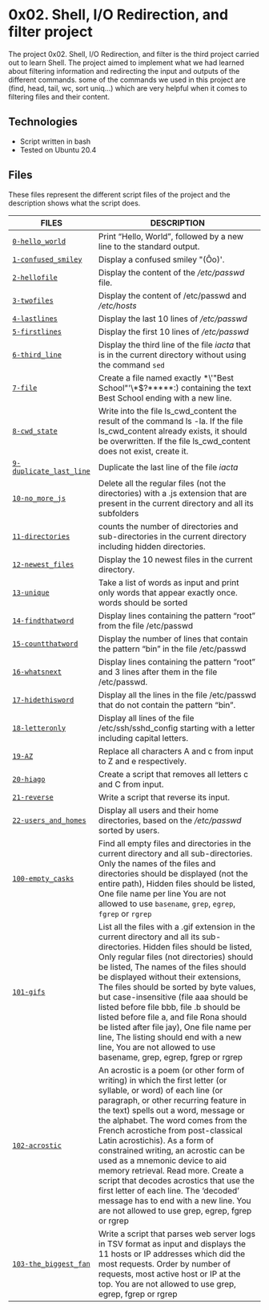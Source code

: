 # 0x02. Shell, I/O Redirection, and filter project

The project 0x02. Shell, I/O Redirection, and filter is the third project carried out to learn Shell. The project aimed to implement what we had learned about filtering information and redirecting the input and outputs of the different commands. some of the commands we used in this project are (find, head, tail, wc, sort uniq...) which are very helpful when it comes to filtering files and their content.

## Technologies

- Script written in bash
- Tested on Ubuntu 20.4

## Files
These files represent the different script files of the project and the description shows what the script does.

| FILES | DESCRIPTION |
| ----------- | ----------- |
|[`0-hello_world`](https://github.com/RHEZUS/alx-system_engineering-devops/blob/master/0x02-shell_redirections/0-hello_world) | Print “Hello, World”, followed by a new line to the standard output. |
|[`1-confused_smiley`](https://github.com/RHEZUS/alx-system_engineering-devops/blob/master/0x02-shell_redirections/1-confused_smiley) | Display a confused smiley "(Ôo)'. |
|[`2-hellofile`](https://github.com/RHEZUS/alx-system_engineering-devops/blob/master/0x02-shell_redirections/2-hellofile) | Display the content of the */etc/passwd* file. |
|[`3-twofiles`](https://github.com/RHEZUS/alx-system_engineering-devops/blob/master/0x02-shell_redirections/3-twofiles) | Display the content of /etc/passwd and */etc/hosts* |
|[`4-lastlines`](https://github.com/RHEZUS/alx-system_engineering-devops/blob/master/0x02-shell_redirections/4-lastlines) | Display the last 10 lines of */etc/passwd* |
|[`5-firstlines`](https://github.com/RHEZUS/alx-system_engineering-devops/blob/master/0x02-shell_redirections/5-firstlines) | Display the first 10 lines of */etc/passwd*  |
|[`6-third_line`](https://github.com/RHEZUS/alx-system_engineering-devops/blob/master/0x02-shell_redirections/6-third_line) | Display the third line of the file *iacta* that is in the current directory without using the command `sed` |
|[`7-file`](https://github.com/RHEZUS/alx-system_engineering-devops/blob/master/0x02-shell_redirections/7-file) | Create a file named exactly \*\\'"Best School"\'\\*$\?\*\*\*\*\*:) containing the text Best School ending with a new line. |
|[`8-cwd_state`](https://github.com/RHEZUS/alx-system_engineering-devops/blob/master/0x02-shell_redirections/8-cwd_state) | Write into the file ls_cwd_content the result of the command ls -la. If the file ls_cwd_content already exists, it should be overwritten. If the file ls_cwd_content does not exist, create it. |
|[`9-duplicate_last_line`](https://github.com/RHEZUS/alx-system_engineering-devops/blob/master/0x02-shell_redirections/9-duplicate_last_line) | Duplicate the last line of the file *iacta* |
|[`10-no_more_js`](https://github.com/RHEZUS/alx-system_engineering-devops/blob/master/0x02-shell_redirections/10-no_more_js) | Delete all the regular files (not the directories) with a .js extension that are present in the current directory and all its subfolders |
|[`11-directories`](https://github.com/RHEZUS/alx-system_engineering-devops/blob/master/0x02-shell_redirections/11-directories) | counts the number of directories and sub-directories in the current directory including hidden directories. |
|[`12-newest_files`](https://github.com/RHEZUS/alx-system_engineering-devops/blob/master/0x02-shell_redirections/12-newest_files) |  Display the 10 newest files in the current directory.  |
|[`13-unique`](https://github.com/RHEZUS/alx-system_engineering-devops/blob/master/0x02-shell_redirections/13-unique) | Take a list of words as input and print only words that appear exactly once.  words should be sorted |
|[`14-findthatword`](https://github.com/RHEZUS/alx-system_engineering-devops/blob/master/0x02-shell_redirections/14-findthatword) | Display lines containing the pattern “root” from the file /etc/passwd |
|[`15-countthatword`](https://github.com/RHEZUS/alx-system_engineering-devops/blob/master/0x02-shell_redirections/15-countthatword) | Display the number of lines that contain the pattern “bin” in the file /etc/passwd |
|[`16-whatsnext`](https://github.com/RHEZUS/alx-system_engineering-devops/blob/master/0x02-shell_redirections/16-whatsnext) | Display lines containing the pattern “root” and 3 lines after them in the file /etc/passwd. |
|[`17-hidethisword`](https://github.com/RHEZUS/alx-system_engineering-devops/blob/master/0x02-shell_redirections/17-hidethisword) | Display all the lines in the file /etc/passwd that do not contain the pattern “bin”. |
|[`18-letteronly`](https://github.com/RHEZUS/alx-system_engineering-devops/blob/master/0x02-shell_redirections/18-letteronly) | Display all lines of the file /etc/ssh/sshd_config starting with a letter including capital letters. |
|[`19-AZ`](https://github.com/RHEZUS/alx-system_engineering-devops/blob/master/0x02-shell_redirections/19-AZ) | Replace all characters A and c from input to Z and e respectively. |
|[`20-hiago`](https://github.com/RHEZUS/alx-system_engineering-devops/blob/master/0x02-shell_redirections/20-hiago) | Create a script that removes all letters c and C from input. |
|[`21-reverse`](https://github.com/RHEZUS/alx-system_engineering-devops/blob/master/0x02-shell_redirections/21-reverse) | Write a script that reverse its input. |
|[`22-users_and_homes`](https://github.com/RHEZUS/alx-system_engineering-devops/blob/master/0x02-shell_redirections/22-users_and_homes) | Display all users and their home directories, based on the */etc/passwd* sorted by users. |
|[`100-empty_casks`](https://github.com/RHEZUS/alx-system_engineering-devops/blob/master/0x02-shell_redirections/100-empty_casks) |  Find all empty files and directories in the current directory and all sub-directories. Only the names of the files and directories should be displayed (not the entire path), Hidden files should be listed, One file name per line You are not allowed to use `basename`, `grep`, `egrep`, `fgrep` or `rgrep` |
|[`101-gifs`](https://github.com/RHEZUS/alx-system_engineering-devops/blob/master/0x02-shell_redirections/101-gifs) | List all the files with a .gif extension in the current directory and all its sub-directories. Hidden files should be listed, Only regular files (not directories) should be listed, The names of the files should be displayed without their extensions, The files should be sorted by byte values, but case-insensitive (file aaa should be listed before file bbb, file .b should be listed before file a, and file Rona should be listed after file jay), One file name per line, The listing should end with a new line, You are not allowed to use basename, grep, egrep, fgrep or rgrep |
|[`102-acrostic`](https://github.com/RHEZUS/alx-system_engineering-devops/blob/master/0x02-shell_redirections/102-acrostic) | An acrostic is a poem (or other form of writing) in which the first letter (or syllable, or word) of each line (or paragraph, or other recurring feature in the text) spells out a word, message or the alphabet. The word comes from the French acrostiche from post-classical Latin acrostichis). As a form of constrained writing, an acrostic can be used as a mnemonic device to aid memory retrieval. Read more.  Create a script that decodes acrostics that use the first letter of each line. The ‘decoded’ message has to end with a new line. You are not allowed to use grep, egrep, fgrep or rgrep |
|[`103-the_biggest_fan`](https://github.com/RHEZUS/alx-system_engineering-devops/blob/master/0x02-shell_redirections/103-the_biggest_fan) | Write a script that parses web server logs in TSV format as input and displays the 11 hosts or IP addresses which did the most requests. Order by number of requests, most active host or IP at the top. You are not allowed to use grep, egrep, fgrep or rgrep |
